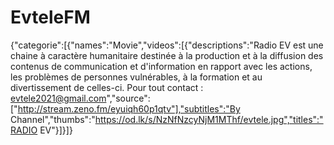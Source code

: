 # EvteleFM
{"categorie":[{"names":"Movie","videos":[{"descriptions":"Radio EV est une chaine à caractère humanitaire destinée à la production et à la diffusion des contenus de communication et d'information en rapport avec les actions, les problèmes de personnes vulnérables, à la formation et au divertissement de celles-ci. Pour tout contact : evtele2021@gmail.com","source":["http://stream.zeno.fm/eyuiqh60p1qtv"],"subtitles":"By Channel","thumbs":"https://od.lk/s/NzNfNzcyNjM1MThf/evtele.jpg","titles":"RADIO EV"}]}]}
